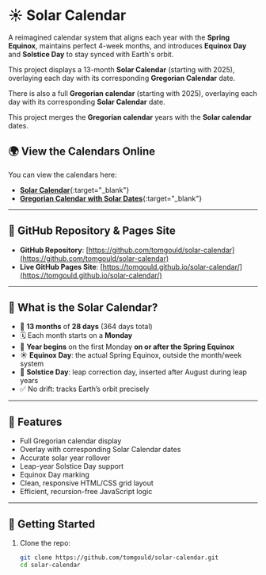 # ☀️ Solar Calendar

A reimagined calendar system that aligns each year with the **Spring Equinox**, maintains perfect 4-week months, and introduces **Equinox Day** and **Solstice Day** to stay synced with Earth's orbit.

This project displays a 13-month **Solar Calendar** (starting with 2025), overlaying each day with its corresponding **Gregorian Calendar** date.

There is also a full **Gregorian calendar** (starting with 2025), overlaying each day with its corresponding **Solar Calendar** date.

This project merges the **Gregorian calendar** years with the **Solar calendar** dates.

## 🌍 View the Calendars Online

You can view the calendars here:

- [**Solar Calendar**](https://tomgould.github.io/solar-calendar/solar-calendar.html){:target="_blank"}
- [**Gregorian Calendar with Solar Dates**](https://tomgould.github.io/solar-calendar/gregorian-calendar.html){:target="_blank"}

---

## 🔄 GitHub Repository & Pages Site

- **GitHub Repository**: [https://github.com/tomgould/solar-calendar](https://github.com/tomgould/solar-calendar)
- **Live GitHub Pages Site**: [https://tomgould.github.io/solar-calendar/](https://tomgould.github.io/solar-calendar/)

---

## 🔭 What is the Solar Calendar?

- 📅 **13 months** of **28 days** (364 days total)
- 🗓️ Each month starts on a **Monday**
- 🌱 **Year begins** on the first Monday **on or after the Spring Equinox**
- ☀️ **Equinox Day**: the actual Spring Equinox, outside the month/week system
- 🔁 **Solstice Day**: leap correction day, inserted after August during leap years
- ✅ No drift: tracks Earth’s orbit precisely

---

## 🧠 Features

- Full Gregorian calendar display
- Overlay with corresponding Solar Calendar dates
- Accurate solar year rollover
- Leap-year Solstice Day support
- Equinox Day marking
- Clean, responsive HTML/CSS grid layout
- Efficient, recursion-free JavaScript logic

---

## 🚀 Getting Started

1. Clone the repo:

   ```bash
   git clone https://github.com/tomgould/solar-calendar.git
   cd solar-calendar
